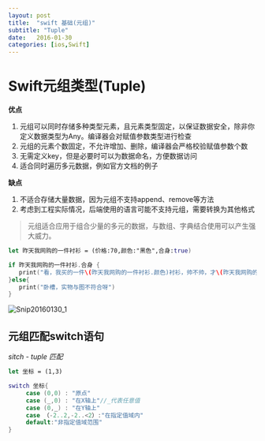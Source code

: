 ```yaml
---
layout: post
title:  "swift 基础(元组)"
subtitle: "Tuple"
date:   2016-01-30
categories: [ios,Swift]
---
```


# Swift元组类型(Tuple)
**优点**

1. 元组可以同时存储多种类型元素，且元素类型固定，以保证数据安全，除非你定义数据类型为Any。编译器会对赋值参数类型进行检查
2. 元组的元素个数固定，不允许增加、删除，编译器会严格校验赋值参数个数
3. 无需定义key，但是必要时可以为数据命名，方便数据访问
4. 适合同时遍历多元数据，例如官方文档的例子

**缺点**

1. 不适合存储大量数据，因为元组不支持append、remove等方法
2. 考虑到工程实际情况，后端使用的语言可能不支持元组，需要转换为其他格式

> 元组适合应用于组合少量的多元的数据，与数组、字典结合使用可以产生强大威力。

```swift
let 昨天我网购的一件衬衫 = (价格:70,颜色:"黑色",合身:true)

if 昨天我网购的一件衬衫.合身 {
   print("看，我买的一件\(昨天我网购的一件衬衫.颜色)衬衫，帅不帅，才\(昨天我网购的一件衬衫.价格)元")
}else{
   print("卧槽，实物与图不符合呀")
}

```

![Snip20160130_1](http://7xqmjb.com1.z0.glb.clouddn.com/FuQTayc50xLkkVRP7KcHWZblk2H7)



## 元组匹配switch语句

*sitch - tuple 匹配*


```swift
let 坐标 = (1,3)

switch 坐标{
     case (0,0) : "原点"
     case (_,0) : "在X轴上"//_代表任意值
     case (0,_) : "在Y轴上"
     case （-2..2,-2..<2）:"在指定值域内"
     default:"非指定值域范围"
}


```








